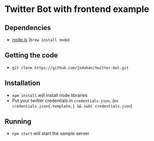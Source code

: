 # Twitter Bot with frontend example

## Dependencies

  * [node.js][] (`brew install node`)

## Getting the code

  * `git clone https://github.com/jedahan/twitter-bot.git`

## Installation

  * `npm install` will install node libraries
  * Put your twitter credentials in `credentials.json`, (`mv credentials.json{.template,} && subl credentials.json`)

## Running

  * `npm start` will start the sample server

[node.js]: nodejs.org
